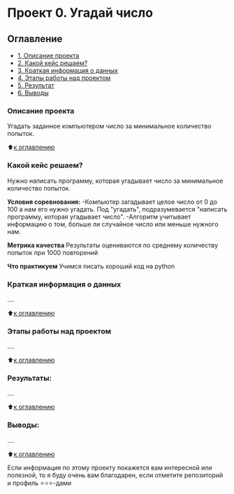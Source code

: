 # Проект 0. Угадай число

## Оглавление
* [1. Описание проекта](https://github.com/zagir-dg/ds_git_homework_zagir/tree/main/project_0/README.md#Описание-проекта)
* [2. Какой кейс решаем?](https://github.com/zagir-dg/ds_git_homework_zagir/tree/main/project_0/README.md#Какой-кейс-решаем?)
* [3. Краткая информация о данных](https://github.com/zagir-dg/ds_git_homework_zagir/tree/main/project_0/README.md#Краткая-информация-о-данных)
* [4. Этапы работы над проектом](https://github.com/zagir-dg/ds_git_homework_zagir/tree/main/project_0/README.md#Этапы-работы-над-проектом)
* [5. Результат](https://github.com/zagir-dg/ds_git_homework_zagir/tree/main/project_0/README.md#Результат)
* [6. Выводы](https://github.com/zagir-dg/ds_git_homework_zagir/tree/main/project_0/README.md#Выводы)

### Описание проекта
Угадать заданное компьютером число за минимальное количество попыток.

:arrow_up:[к оглавлению](https://github.com/zagir-dg/ds_git_homework_zagir/tree/main/project_0/README.md#Оглавление)

### Какой кейс решаем?
Нужно написать программу, которая угадывает число за минимальное количество попыток.

**Условия соревнования:**
-Компьютер загадывает целое число от 0 до 100 а нам его нужно угадать. Под "угадать", подразумевается "написать программу, которая угадывает число".
-Алгоритм учитывает информацию о том, больше ли случайное число или меньше нужного нам.

**Метрика качества**
Результаты оцениваются по среднему количеству попыток при 1000 повторений

**Что практикуем**
Учимся писать хороший код на python

### Краткая информация о данных
....

:arrow_up:[к оглавлению](https://github.com/zagir-dg/ds_git_homework_zagir/tree/main/project_0/README.md#Оглавление)


### Этапы работы над проектом  
....

:arrow_up:[к оглавлению](https://github.com/zagir-dg/ds_git_homework_zagir/tree/main/project_0/README.md#Оглавление)


### Результаты:  
....

:arrow_up:[к оглавлению](https://github.com/zagir-dg/ds_git_homework_zagir/tree/main/project_0/README.md#Оглавление)


### Выводы:  
....

:arrow_up:[к оглавлению](https://github.com/zagir-dg/ds_git_homework_zagir/tree/main/project_0/README.md#Оглавление)


Если информация по этому проекту покажется вам интересной или полезной, то я буду очень вам благодарен, если отметите репозиторий и профиль ⭐️⭐️⭐️-дами
